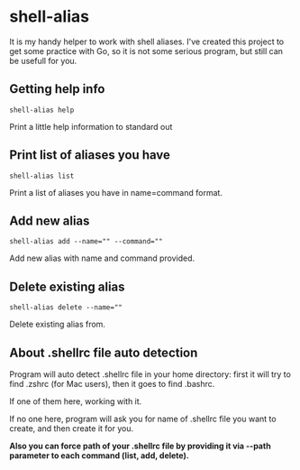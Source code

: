 # shell-alias

It is my handy helper to work with shell aliases.
I've created this project to get some practice with Go, so it is not some serious program, but still can be usefull for you.

## Getting help info

`shell-alias help`

Print a little help information to standard out

## Print list of aliases you have

`shell-alias list`

Print a list of aliases you have in name=command format.

## Add new alias

`shell-alias add --name="" --command=""`

Add new alias with name and command provided.

## Delete existing alias

`shell-alias delete --name=""`

Delete existing alias from.

## About .shellrc file auto detection

Program will auto detect .shellrc file in your home directory: first it will try to find .zshrc (for Mac users), then it goes to find .bashrc.

If one of them here, working with it.

If no one here, program will ask you for name of .shellrc file you want to create, and then create it for you.

**Also you can force path of your .shellrc file by providing it via --path parameter to each command (list, add, delete).**
